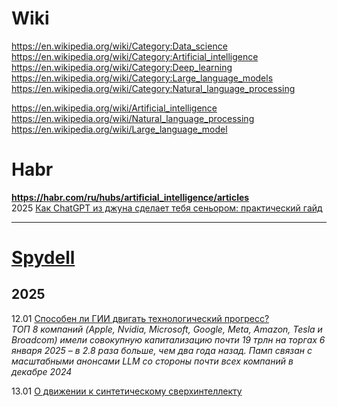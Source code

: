 # Wiki
https://en.wikipedia.org/wiki/Category:Data_science                    
https://en.wikipedia.org/wiki/Category:Artificial_intelligence                        
https://en.wikipedia.org/wiki/Category:Deep_learning                   
https://en.wikipedia.org/wiki/Category:Large_language_models                   
https://en.wikipedia.org/wiki/Category:Natural_language_processing                     

https://en.wikipedia.org/wiki/Artificial_intelligence              
https://en.wikipedia.org/wiki/Natural_language_processing                  
https://en.wikipedia.org/wiki/Large_language_model           

# Habr 
**https://habr.com/ru/hubs/artificial_intelligence/articles**                           
2025 [Как ChatGPT из джуна сделает тебя сеньором: практический гайд](https://habr.com/ru/articles/874846/)                      

- - -
# [Spydell](https://t.me/spydell_finance)
## 2025  

12.01 [Способен ли ГИИ двигать технологический прогресс?](https://t.me/spydell_finance/6867)                   
*ТОП 8 компаний (Apple, Nvidia, Microsoft, Google, Meta, Amazon, Tesla и Broadcom) имели совокупную капитализацию почти 19 трлн на торгах 6 января 2025 – в 2.8 раза больше, чем два года назад. Памп связан с масштабными анонсами LLM со стороны почти всех компаний в декабре 2024*             

13.01 [О движении к синтетическому сверхинтеллекту](https://t.me/spydell_finance/6868)              


